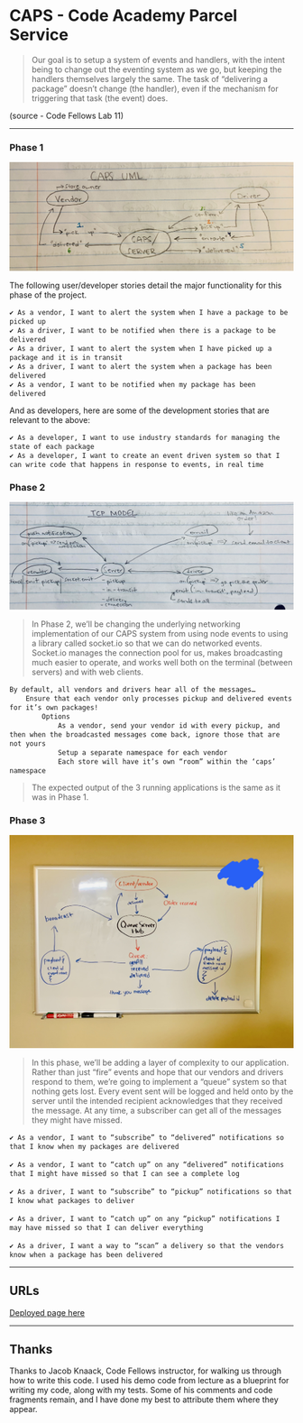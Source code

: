 # CAPS - Code Academy Parcel Service

>  Our goal is to setup a system of events and handlers, with the intent being to change out the eventing system as we go, but keeping the handlers themselves largely the same. The task of “delivering a package” doesn’t change (the handler), even if the mechanism for triggering that task (the event) does. 

(source - Code Fellows Lab 11)


---
### Phase 1

![caps](caps-UML.jpg)

The following user/developer stories detail the major functionality for this phase of the project.

    ✔ As a vendor, I want to alert the system when I have a package to be picked up
    ✔ As a driver, I want to be notified when there is a package to be delivered
    ✔ As a driver, I want to alert the system when I have picked up a package and it is in transit
    ✔ As a driver, I want to alert the system when a package has been delivered
    ✔ As a vendor, I want to be notified when my package has been delivered

  And as developers, here are some of the development stories that are relevant to the above:

    ✔ As a developer, I want to use industry standards for managing the state of each package
    ✔ As a developer, I want to create an event driven system so that I can write code that happens in response to events, in real time

### Phase 2

![socket-uml](socket-UML.jpg)

> In Phase 2, we’ll be changing the underlying networking implementation of our CAPS system from using node events to using a library called socket.io so that we can do networked events. Socket.io manages the connection pool for us, makes broadcasting much easier to operate, and works well both on the terminal (between servers) and with web clients.

    By default, all vendors and drivers hear all of the messages…
        Ensure that each vendor only processes pickup and delivered events for it’s own packages!
            Options
                As a vendor, send your vendor id with every pickup, and then when the broadcasted messages come back, ignore those that are not yours
                Setup a separate namespace for each vendor
                Each store will have it’s own “room” within the ‘caps’ namespace

> The expected output of the 3 running applications is the same as it was in Phase 1.

### Phase 3

![caps-queue-UML](caps-queue-UML.jpg)

> In this phase, we’ll be adding a layer of complexity to our application. Rather than just “fire” events and hope that our vendors and drivers respond to them, we’re going to implement a “queue” system so that nothing gets lost. Every event sent will be logged and held onto by the server until the intended recipient acknowledges that they received the message. At any time, a subscriber can get all of the messages they might have missed.


    ✔ As a vendor, I want to “subscribe” to “delivered” notifications so that I know when my packages are delivered
    
    ✔ As a vendor, I want to “catch up” on any “delivered” notifications that I might have missed so that I can see a complete log
    
    ✔ As a driver, I want to “subscribe” to “pickup” notifications so that I know what packages to deliver
    
    ✔ As a driver, I want to “catch up” on any “pickup” notifications I may have missed so that I can deliver everything
    
    ✔ As a driver, I want a way to “scan” a delivery so that the vendors know when a package has been delivered



--- 

## URLs

[Deployed page here](https://timegorov-caps.herokuapp.com)

--- 

## Thanks

Thanks to Jacob Knaack, Code Fellows instructor, for walking us through how to write this code. I used his demo code from lecture as a blueprint for writing my code, along with my tests. Some of his comments and code fragments remain, and I have done my best to attribute them where they appear.